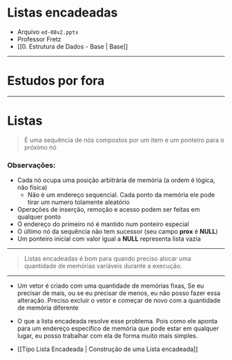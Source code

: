 # Listas encadeadas
- Arquivo `ed-08v2.pptx`
- Professor Fretz
- [[0. Estrutura de Dados - Base | Base]]
---
# Estudos por fora

---
# Listas
> É uma sequência de nós compostos por um item e um ponteiro para o próximo nó
### Observações:
- Cada nó ocupa uma posição arbitrária de memória (a ordem é lógica, não física)
	- Não é um endereço sequencial. Cada ponto da memória ele pode tirar um numero tolamente aleatório
- Operações de inserção, remoção e acesso podem ser feitas em qualquer ponto
- O endereço do primeiro nó é mantido num ponteiro especial
- O último nó da sequência não tem sucessor (seu campo **prox** é **NULL**)
- Um ponteiro inicial com valor igual a **NULL** representa lista vazia
---
> Listas encadeadas é bom para quando preciso alocar uma quantidade de memórias variáveis durante a execução. 
---
- Um vetor é criado com uma quantidade de memórias fixas, Se eu precisar de mais, ou se eu precisar de menos, eu não posso fazer essa alteração. Preciso excluir o vetor e começar de novo com a quantidade de memória diferente
- O que a lista encadeada resolve esse problema. Pois como ele aponta para um endereço especifico de memória que pode estar em qualquer lugar, eu posso trabalhar com ela de forma muito mais simples.


- [[Tipo Lista Encadeada | Construção de uma Lista encadeada]]